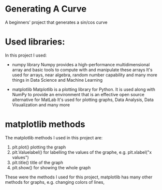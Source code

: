 # Generating A Curve

A beginners' project that generates a sin/cos curve 

# Used libraries:

In this project I used:
 - numpy library
     Numpy provides a high-performance multidimensional array and basic tools to compute with and manipulate these arrays
     It's used for arrays, near algebra, random number capability and many more things in Data Science and Machine Learning
     
 - matplotlib
     Matplotlib is a plotting library for Python. It is used along with NumPy to provide an environment that is an effective open source alternative for MatLab
     It's used for plotting graphs, Data Analysis, Data Visualization and many more

# matplotlib methods

The matplotlib methods I used in this project are:
 1. plt.plot() 
       plotting the graph
 2. plt.Valuelabel()
       for labelling the values of the graphe, e.g. plt.xlabel("x values")
 3. plt.title()
       title of the graph
 4. plt.show()
       for showing the whole graph
 
 These were the methods I used for this project, matplotlib has many other methods for graphs, e.g. changing colors of lines, 
